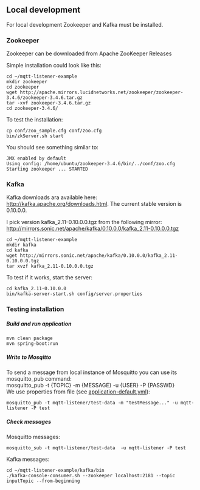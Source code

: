 ## Local development

For local development Zookeeper and Kafka must be installed.

### Zookeeper

Zookeeper can be downloaded from Apache ZooKeeper Releases

Simple installation could look like this:

    cd ~/mqtt-listener-example
    mkdir zookeeper
    cd zookeeper
    wget http://apache.mirrors.lucidnetworks.net/zookeeper/zookeeper-3.4.6/zookeeper-3.4.6.tar.gz
    tar -xvf zookeeper-3.4.6.tar.gz
    cd zookeeper-3.4.6/

To test the installation:

    cp conf/zoo_sample.cfg conf/zoo.cfg
    bin/zkServer.sh start

You should see something similar to:

    JMX enabled by default
    Using config: /home/ubuntu/zookeeper-3.4.6/bin/../conf/zoo.cfg
    Starting zookeeper ... STARTED

### Kafka

Kafka downloads ara available here: http://kafka.apache.org/downloads.html. The current stable version is 0.10.0.0.

I pick version kafka_2.11-0.10.0.0.tgz from the following mirror: http://mirrors.sonic.net/apache/kafka/0.10.0.0/kafka_2.11-0.10.0.0.tgz

    cd ~/mqtt-listener-example
    mkdir kafka
    cd kafka
    wget http://mirrors.sonic.net/apache/kafka/0.10.0.0/kafka_2.11-0.10.0.0.tgz
    tar xvzf kafka_2.11-0.10.0.0.tgz  

To test if it works, start the server:

    cd kafka_2.11-0.10.0.0
    bin/kafka-server-start.sh config/server.properties


### Testing installation

##### Build and run application

    mvn clean package
    mvn spring-boot:run

##### Write to Mosqitto

To send a message from local instance of Mosquitto you can use its mosquitto_pub command:  
mosquitto_pub -t {TOPIC} -m {MESSAGE} -u {USER} -P {PASSWD}  
We use properties from file (see [application-default.yml](../src/application-default.yml)):

    mosquitto_pub -t mqtt-listener/test-data -m "testMessage..." -u mqtt-listener -P test

##### Check messages

Mosquitto messages:
    
    mosquitto_sub -t mqtt-listener/test-data  -u mqtt-listener -P test

Kafka messages:

    cd ~/mqtt-listener-example/kafka/bin
    ./kafka-console-consumer.sh --zookeeper localhost:2181 --topic inputTopic --from-beginning


